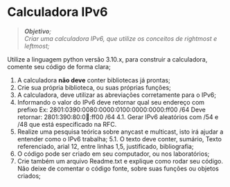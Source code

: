 # Calculadora IPv6

> ***Objetivo**;  
> Criar uma calculadora IPv6, que utilize os conceitos de rightmost e leftmost;*
  
Utilize a linguagem python versão 3.10.x, para construir a calculadora, comente seu código de forma clara;

1. A calculadora **não deve** conter bibliotecas já prontas;
2. Crie sua própria biblioteca, ou suas próprias funções;
3. A calculadora, deve utilizar as abreviações corretamente para o IPv6;
4. Informando o valor do IPv6 deve retornar qual seu endereço com prefixo
   Ex: 2801:0390:0080:0000:0100:0000:0000:ff00 /64
   Deve retornar: 2801:390:80:0:100::ff00 /64
   4.1. Gerar IPv6 aleatórios com /54 e /48 que está especificado na RFC. 
5. Realize uma pesquisa teórica sobre anycast e multicast, isto irá ajudar a entender como o IPv6 trabalha;
   5.1. O texto deve conter, sumário, Texto referenciado, arial 12, entre linhas 1,5, justificado, bibliografia;
6. O código pode ser criado em seu computador, ou nos laboratórios;
7. Crie também um arquivo Readme.txt e explique como rodar seu código. Não deixe de comentar o código fonte, sobre suas funções ou objetos criados;